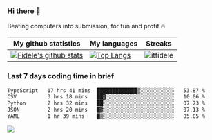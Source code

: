 ### Hi there 👋
<p>Beating computers into submission, for fun and profit 🔥</p>

|My github statistics|My languages|Streaks|
|-|-|-|
|[![Fidele's github stats](https://github-readme-stats.vercel.app/api?username=itfidele&count_private=true&show_icons=true&theme=dark&hide_title=true)](https://github.com/itfidele)|[![Top Langs](https://github-readme-stats.vercel.app/api/top-langs/?username=itfidele&show_icons=true&langs_count=8&theme=dark&layout=compact&hide_title=true)](https://github.com/itfidele)|![itfidele](https://github-readme-streak-stats.herokuapp.com/?user=itfidele&theme=dark)

### Last 7 days coding time in brief
<!--START_SECTION:waka-->

```txt
TypeScript   17 hrs 41 mins  █████████████▒░░░░░░░░░░░   53.87 %
CSV          3 hrs 18 mins   ██▓░░░░░░░░░░░░░░░░░░░░░░   10.06 %
Python       2 hrs 32 mins   ██░░░░░░░░░░░░░░░░░░░░░░░   07.73 %
JSON         2 hrs 20 mins   █▓░░░░░░░░░░░░░░░░░░░░░░░   07.13 %
YAML         1 hr 39 mins    █▒░░░░░░░░░░░░░░░░░░░░░░░   05.05 %
```

<!--END_SECTION:waka-->

![](https://komarev.com/ghpvc/?username=itfidele)
